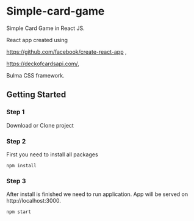 # Simple-card-game
Simple Card Game in React JS.

React app created using 

https://github.com/facebook/create-react-app ,

https://deckofcardsapi.com/,

Bulma CSS framework.

## Getting Started

### Step 1

Download or Clone project

### Step 2

First you need to install all packages
```
npm install
```

### Step 3

After install is finished we need to run application.
App will be served on http://localhost:3000.
```
npm start
```
